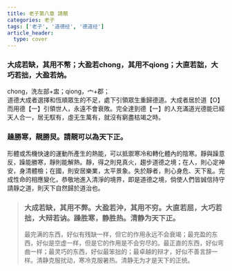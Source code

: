 ```yaml
---
title: 老子第八章 請靚
categories: 老子
tags: ['老子', '道德经', '德道经']
article_header:
  type: cover
---
```


### 大成若缺，其用不幣；大盈若chong，其用不qiong；大直若詘，大巧若拙，大盈若㶧。

chong，洗左部+盅；qiong，宀+郡；  
道德大成者選擇和恆順眾生的不足，處下引領眾生重歸德道。大成者居於道【O】而用德【一】引領世人，永遠不會衰敗。完全達到德【一】的人充滿道光德能已經天人合一，居无馭有，虛无生萬有，就沒有窮盡枯竭之時。

### 趮勝寒，靚勝炅。請靚可以為天下正。

形體或炁機快速的運動所產生的熱能，可以抵禦寒冷和轉化體內的陰寒。靜與躁意反，躁能勝寒，靜則能解熱。靜，得之則見真火，趨步道德之境；在人，則心定神安，身清體檢；在國，則安居樂業，太平景象。失於靜者，則心身危、天下亂。完成性命的相應變化，恭敬地進入清淨的境界，即是道德之境，倘使人們皆誠信持守請靜之道，則天下自然歸於道治也。

> ### 大成若缺，其用不弊。大盈若沖，其用不穷。大直若屈，大巧若拙，大辩若讷。躁胜寒，静胜热。清静为天下正。
>
> 最完满的东西，好似有残缺一样，但它的作用永远不会衰竭；最充盈的东西，好似是空虚一样，但是它的作用是不会穷尽的。最正直的东西，好似弯曲一样；最灵巧的东西，好似最笨拙的；最卓越的辩才，好似不善言辞一样。清静克服扰动，寒冷克服暑热。清静无为才是天下的正统。
